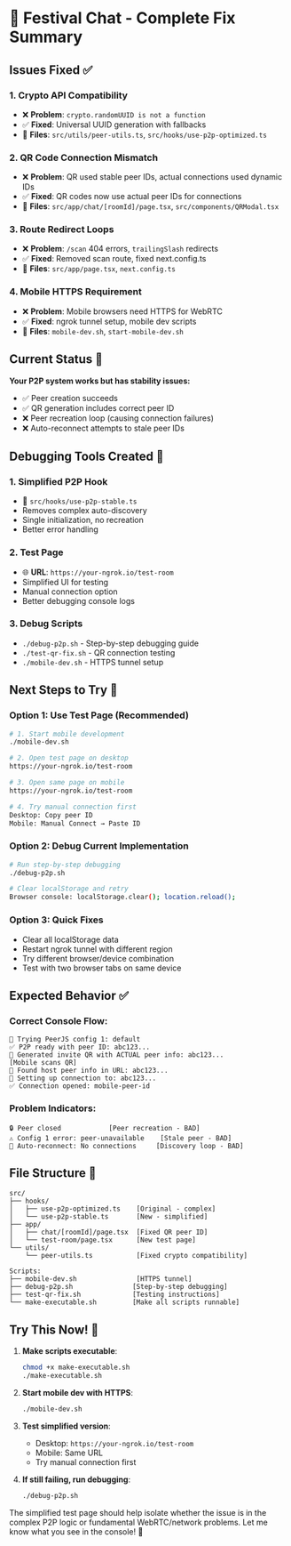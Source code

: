 # 🚀 Festival Chat - Complete Fix Summary

## Issues Fixed ✅

### **1. Crypto API Compatibility**
- ❌ **Problem**: `crypto.randomUUID is not a function` 
- ✅ **Fixed**: Universal UUID generation with fallbacks
- 📁 **Files**: `src/utils/peer-utils.ts`, `src/hooks/use-p2p-optimized.ts`

### **2. QR Code Connection Mismatch**
- ❌ **Problem**: QR used stable peer IDs, actual connections used dynamic IDs
- ✅ **Fixed**: QR codes now use actual peer IDs for connections
- 📁 **Files**: `src/app/chat/[roomId]/page.tsx`, `src/components/QRModal.tsx`

### **3. Route Redirect Loops**
- ❌ **Problem**: `/scan` 404 errors, `trailingSlash` redirects  
- ✅ **Fixed**: Removed scan route, fixed next.config.ts
- 📁 **Files**: `src/app/page.tsx`, `next.config.ts`

### **4. Mobile HTTPS Requirement**
- ❌ **Problem**: Mobile browsers need HTTPS for WebRTC
- ✅ **Fixed**: ngrok tunnel setup, mobile dev scripts
- 📁 **Files**: `mobile-dev.sh`, `start-mobile-dev.sh`

## Current Status 🎯

**Your P2P system works but has stability issues:**
- ✅ Peer creation succeeds 
- ✅ QR generation includes correct peer ID
- ❌ Peer recreation loop (causing connection failures)
- ❌ Auto-reconnect attempts to stale peer IDs

## Debugging Tools Created 🔧

### **1. Simplified P2P Hook**
- 📁 `src/hooks/use-p2p-stable.ts`
- Removes complex auto-discovery
- Single initialization, no recreation
- Better error handling

### **2. Test Page**
- 🌐 **URL**: `https://your-ngrok.io/test-room`
- Simplified UI for testing
- Manual connection option
- Better debugging console logs

### **3. Debug Scripts**
- `./debug-p2p.sh` - Step-by-step debugging guide
- `./test-qr-fix.sh` - QR connection testing
- `./mobile-dev.sh` - HTTPS tunnel setup

## Next Steps to Try 🎯

### **Option 1: Use Test Page (Recommended)**
```bash
# 1. Start mobile development
./mobile-dev.sh

# 2. Open test page on desktop
https://your-ngrok.io/test-room

# 3. Open same page on mobile
https://your-ngrok.io/test-room

# 4. Try manual connection first
Desktop: Copy peer ID
Mobile: Manual Connect → Paste ID
```

### **Option 2: Debug Current Implementation**
```bash
# Run step-by-step debugging
./debug-p2p.sh

# Clear localStorage and retry
Browser console: localStorage.clear(); location.reload();
```

### **Option 3: Quick Fixes**
- Clear all localStorage data
- Restart ngrok tunnel with different region
- Try different browser/device combination
- Test with two browser tabs on same device

## Expected Behavior ✅

### **Correct Console Flow:**
```
🚀 Trying PeerJS config 1: default
✅ P2P ready with peer ID: abc123...
📱 Generated invite QR with ACTUAL peer info: abc123...
[Mobile scans QR]
📱 Found host peer info in URL: abc123...
🔧 Setting up connection to: abc123...
✅ Connection opened: mobile-peer-id
```

### **Problem Indicators:**
```
🔒 Peer closed            [Peer recreation - BAD]
⚠️ Config 1 error: peer-unavailable    [Stale peer - BAD]
🔄 Auto-reconnect: No connections     [Discovery loop - BAD]
```

## File Structure 📁

```
src/
├── hooks/
│   ├── use-p2p-optimized.ts    [Original - complex]
│   └── use-p2p-stable.ts       [New - simplified]
├── app/
│   ├── chat/[roomId]/page.tsx  [Fixed QR peer ID]
│   └── test-room/page.tsx      [New test page]
└── utils/
    └── peer-utils.ts           [Fixed crypto compatibility]

Scripts:
├── mobile-dev.sh               [HTTPS tunnel]
├── debug-p2p.sh               [Step-by-step debugging]
├── test-qr-fix.sh             [Testing instructions]
└── make-executable.sh         [Make all scripts runnable]
```

## Try This Now! 🚀

1. **Make scripts executable**:
   ```bash
   chmod +x make-executable.sh
   ./make-executable.sh
   ```

2. **Start mobile dev with HTTPS**:
   ```bash
   ./mobile-dev.sh
   ```

3. **Test simplified version**:
   - Desktop: `https://your-ngrok.io/test-room`
   - Mobile: Same URL
   - Try manual connection first

4. **If still failing, run debugging**:
   ```bash
   ./debug-p2p.sh
   ```

The simplified test page should help isolate whether the issue is in the complex P2P logic or fundamental WebRTC/network problems. Let me know what you see in the console! 🎯

